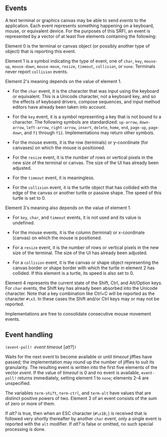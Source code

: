 ## Events

A text terminal or graphics canvas
may be able to send *events* to the application.  Each event represents
something happening on a keyboard, mouse, or equivalent device.
For the purposes of this SRFI,
an event is represented by a vector of at least five elements containing the following:

Element 0 is the terminal or canvas object (or possibly another type of object)
that is reporting this event.

Element 1 is a symbol indicating the type of event, one of
`char`, `key`, `mouse-up`, `mouse-down`, `mouse-move`, `resize`, `timeout`, `collision`, or `none`.
Terminals never report `collision` events.

Element 2's meaning depends on the value of element 1.

  *  For the `char` event, it is the character that was input using the keyboard or equivalent.
     This is a Unicode character, not a keyboard key, and so the effects of keyboard
     drivers, compose sequences, and input method editors have already been taken
     into account.
     
  *  For the `key` event, it is a symbol representing
     a key that is not bound to a character.
     The following symbols are standardized:
     `up-arrow`, `down-arrow`, `left-arrow`, `right-arrow`,
     `insert`, `delete`, `home`, `end`, `page-up`, `page-down`,
     and `f1` through `f12`.
     Implementations may return other symbols.
     
  *  For the mouse events, it is the row (terminals) or y-coordinate (for canvases)
     on which the mouse is positioned.
  
  *  For the `resize` event, it is the number of rows or vertical pixels
     in the new size of the terminal or canvas.
     The size of the UI has already been adjusted.
     
  *  For the `timeout` event, it is meaningless.
  
  *  For the `collision` event, it is the turtle object that has collided with
     the edge of the canvas or another turtle or passive shape.
     The speed of this turtle is set to 0.
     
Element 3's meaning also depends on the value of element 1.

  * For `key`, `char`, and `timeout` events, it is not used and its value is undefined.
  
  * For the mouse events, it is the column (terminal) or x-coordinate (canvas)
    on which the mouse is positioned.
    
  * For a `resize` event, it is the number of rows or vertical pixels in the new size of the terminal.
    The size of the UI has already been adjusted.
    
  * For a `collision` event, it is the canvas or shape object representing the
    canvas border or shape border with which the turtle in element 2 has collided.
    If this element is a turtle, its speed is also set to 0.

Element 4 represents the current state of the Shift, Ctrl, and Alt/Option keys.
For `char` events, the Shift key has already been absorbed into the Unicode character.
Note that a key combination like Ctrl+C will be reported as the character `#\x3`.
In these cases the Shift and/or Ctrl keys may or may not be reported.

Implementations are free to consolidate consecutive mouse movement events.

## Event handling

`(event-poll! `*event timeout* [*alt?*]`)`

Waits for the next event to become available or until *timeout* jiffies have passed;
the implementation may round up the number of jiffies to suit its granularity.
The resulting event is written into the first five elements of the vector *event*.
If the value of *timeout* is 0 and no event is available, `event-poll!` returns
immediately, setting element 1 to `none`; elements 2-4 are unspecified.

The variables `term-shift`, `term-ctrl`, and `term-alt` have values that are distinct
positive powers of two.  Element 3 of an event consists of the sum of zero or more of them.

If *alt?* is true, then when an ESC character (`#\x1B;`) is received that is
followed very shortly thereafter by another `char` event, only a single event
is reported with the `alt` modifier.
If *alt?* is false or omitted, no such special processing is done.
